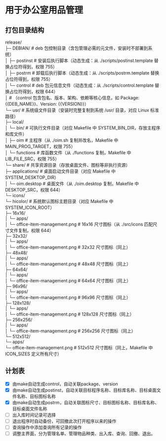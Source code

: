 # 用于办公室用品管理
## 打包目录结构
release/  
├─ DEBIAN/                  # deb 包控制目录（含包管理必需的元文件，安装时不部署到系统）  
│  ├─ postinst              # 安装后执行脚本（动态生成：从 ./scripts/postinst.template 替换占位符得到，权限 755）  
│  ├─ postrm                # 卸载后执行脚本（动态生成：从 ./scripts/postrm.template 替换占位符得到，权限 755）  
│  └─ control               # deb 包元信息文件（动态生成：从 ./scripts/control.template 替换占位符得到，权限 644）  
│                           # （control 包含包名、版本、架构、依赖等核心信息，如 Package: {{DEB_NAME}}、Version: {{VERSION}}）  
└─ usr/                     # 系统级文件目录（安装时完整复制到系统 /usr/ 目录，对应 Linux 标准路径）  
   ├─ local/  
   │  └─ bin/               # 可执行文件目录（对应 Makefile 中 SYSTEM_BIN_DIR，存放主程序和库文件）  
   │     ├─ oim             # 主程序（从 ./oim.sh 复制并改名，Makefile 中 MAIN_PROG_TARGET，权限 755）  
   │     └─ functions       # 库函数文件（从 ./functions 复制，Makefile 中 LIB_FILE_SRC，权限 755）  
   └─ share/                # 共享资源目录（存放桌面文件、图标等非执行资源）  
      ├─ applications/      # 桌面启动文件目录（对应 Makefile 中 SYSTEM_DESKTOP_DIR）  
      │  └─ oim.desktop     # 桌面文件（从 ./oim.desktop 复制，Makefile 中 DESKTOP_SRC，权限 644）  
      └─ icons/  
         └─ hicolor/        # 系统默认图标主题目录（对应 Makefile 中 SYSTEM_ICON_ROOT）  
            ├─ 16x16/  
            │  └─ apps/  
            │     └─ office-item-management.png  # 16x16 尺寸图标（从 ./src/icons 匹配尺寸文件复制，权限 644）  
            ├─ 32x32/  
            │  └─ apps/  
            │     └─ office-item-management.png  # 32x32 尺寸图标（同上）  
            ├─ 48x48/  
            │  └─ apps/  
            │     └─ office-item-management.png  # 48x48 尺寸图标（同上）  
            ├─ 64x64/  
            │  └─ apps/  
            │     └─ office-item-management.png  # 64x64 尺寸图标（同上）  
            ├─ 96x96/  
            │  └─ apps/  
            │     └─ office-item-management.png  # 96x96 尺寸图标（同上）  
            ├─ 128x128/  
            │  └─ apps/  
            │     └─ office-item-management.png  # 128x128 尺寸图标（同上）  
            ├─ 256x256/  
            │  └─ apps/  
            │     └─ office-item-management.png  # 256x256 尺寸图标（同上）  
            └─ 512x512/  
               └─ apps/  
                  └─ office-item-management.png  # 512x512 尺寸图标（同上，Makefile 中 ICON_SIZES 定义所有尺寸）  
## 计划表
- [x] 由make自动生成control，自动关联package、version
- [x] 由make自动生成postinst，自动关联目标程序名称、目标库名称、目标桌面文件名称、目标图标名称
- [x] 由make自动生成postrm，自动关联图标尺寸、目标图标名称、目标库名称、目标桌面文件名称
- [ ] 出入库时间记录可选择
- [ ] 退出程序时自动备份，可回撤此次打开程序以来的操作
- [ ] 查询操作中添加查询所有记录的操作
- [ ] 调整主界面，分为管理名单、管理物品种类、出入库、查询、回撤、退出。
